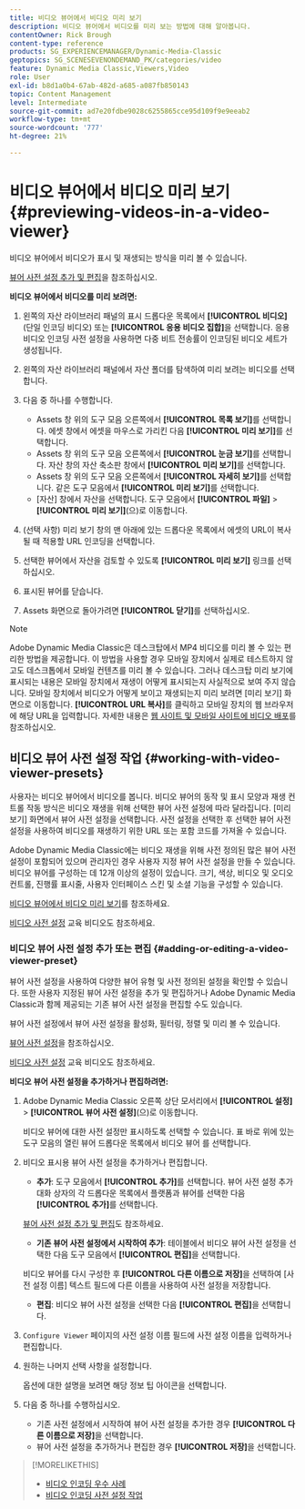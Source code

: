 ```yaml
---
title: 비디오 뷰어에서 비디오 미리 보기
description: 비디오 뷰어에서 비디오를 미리 보는 방법에 대해 알아봅니다.
contentOwner: Rick Brough
content-type: reference
products: SG_EXPERIENCEMANAGER/Dynamic-Media-Classic
geptopics: SG_SCENESEVENONDEMAND_PK/categories/video
feature: Dynamic Media Classic,Viewers,Video
role: User
exl-id: b8d1a0b4-67ab-482d-a685-a087fb850143
topic: Content Management
level: Intermediate
source-git-commit: ad7e20fdbe9028c6255865cce95d109f9e9eeab2
workflow-type: tm+mt
source-wordcount: '777'
ht-degree: 21%

---
```


# 비디오 뷰어에서 비디오 미리 보기{#previewing-videos-in-a-video-viewer}

비디오 뷰어에서 비디오가 표시 및 재생되는 방식을 미리 볼 수 있습니다.

[뷰어 사전 설정 추가 및 편집](application-setup.md#adding_and_editing_viewer_presets)을 참조하십시오.

**비디오 뷰어에서 비디오를 미리 보려면:**

1. 왼쪽의 자산 라이브러리 패널의 표시 드롭다운 목록에서 **[!UICONTROL 비디오]**(단일 인코딩 비디오) 또는 **[!UICONTROL 응용 비디오 집합]**&#x200B;을 선택합니다. 응용 비디오 인코딩 사전 설정을 사용하면 다중 비트 전송률이 인코딩된 비디오 세트가 생성됩니다.
1. 왼쪽의 자산 라이브러리 패널에서 자산 폴더를 탐색하여 미리 보려는 비디오를 선택합니다.
1. 다음 중 하나를 수행합니다.

   * Assets 창 위의 도구 모음 오른쪽에서 **[!UICONTROL 목록 보기]**&#x200B;를 선택합니다. 에셋 창에서 에셋을 마우스로 가리킨 다음 **[!UICONTROL 미리 보기]**&#x200B;를 선택합니다.
   * Assets 창 위의 도구 모음 오른쪽에서 **[!UICONTROL 눈금 보기]**&#x200B;를 선택합니다. 자산 창의 자산 축소판 창에서 **[!UICONTROL 미리 보기]**&#x200B;를 선택합니다.
   * Assets 창 위의 도구 모음 오른쪽에서 **[!UICONTROL 자세히 보기]**&#x200B;를 선택합니다. 같은 도구 모음에서 **[!UICONTROL 미리 보기]**&#x200B;를 선택합니다.
   * [자산] 창에서 자산을 선택합니다. 도구 모음에서 **[!UICONTROL 파일]** > **[!UICONTROL 미리 보기]**(으)로 이동합니다.

1. (선택 사항) 미리 보기 창의 맨 아래에 있는 드롭다운 목록에서 에셋의 URL이 복사될 때 적용할 URL 인코딩을 선택합니다.
1. 선택한 뷰어에서 자산을 검토할 수 있도록 **[!UICONTROL 미리 보기]** 링크를 선택하십시오.
1. 표시된 뷰어를 닫습니다.
1. Assets 화면으로 돌아가려면 **[!UICONTROL 닫기]**&#x200B;를 선택하십시오.

>[!NOTE]
>
>Adobe Dynamic Media Classic은 데스크탑에서 MP4 비디오를 미리 볼 수 있는 편리한 방법을 제공합니다. 이 방법을 사용할 경우 모바일 장치에서 실제로 테스트하지 않고도 데스크톱에서 모바일 컨텐츠를 미리 볼 수 있습니다. 그러나 데스크탑 미리 보기에 표시되는 내용은 모바일 장치에서 재생이 어떻게 표시되는지 사실적으로 보여 주지 않습니다. 모바일 장치에서 비디오가 어떻게 보이고 재생되는지 미리 보려면 [미리 보기] 화면으로 이동합니다. **[!UICONTROL URL 복사]**&#x200B;를 클릭하고 모바일 장치의 웹 브라우저에 해당 URL을 입력합니다. 자세한 내용은 [웹 사이트 및 모바일 사이트에 비디오 배포](deploying-video-websites-mobile-sites.md#deploying_video_to_your_websites_and_mobile_sites)를 참조하십시오.

## 비디오 뷰어 사전 설정 작업 {#working-with-video-viewer-presets}

사용자는 비디오 뷰어에서 비디오를 봅니다. 비디오 뷰어의 동작 및 표시 모양과 재생 컨트롤 작동 방식은 비디오 재생을 위해 선택한 뷰어 사전 설정에 따라 달라집니다. [미리 보기] 화면에서 뷰어 사전 설정을 선택합니다. 사전 설정을 선택한 후 선택한 뷰어 사전 설정을 사용하여 비디오를 재생하기 위한 URL 또는 포함 코드를 가져올 수 있습니다.

Adobe Dynamic Media Classic에는 비디오 재생을 위해 사전 정의된 많은 뷰어 사전 설정이 포함되어 있으며 관리자인 경우 사용자 지정 뷰어 사전 설정을 만들 수 있습니다. 비디오 뷰어를 구성하는 데 12개 이상의 설정이 있습니다. 크기, 색상, 비디오 및 오디오 컨트롤, 진행률 표시줄, 사용자 인터페이스 스킨 및 소셜 기능을 구성할 수 있습니다.

[비디오 뷰어에서 비디오 미리 보기](previewing-videos-video-viewer.md#previewing_videos_in_a_video_viewer)를 참조하세요.

[비디오 사전 설정](https://s7d5.scene7.com/s7viewers/html5/VideoViewer.html?videoserverurl=https://s7d5.scene7.com/is/content/&amp;emailurl=https://s7d5.scene7.com/s7/emailFriend&amp;serverUrl=https://s7d5.scene7.com/is/image/&amp;config=Scene7SharedAssets/Universal_HTML5_Video&amp;contenturl=https://s7d5.scene7.com/skins/&amp;asset=S7tutorials/549_video-presets_converted%20renamed_Done-AVS) 교육 비디오도 참조하세요.

### 비디오 뷰어 사전 설정 추가 또는 편집 {#adding-or-editing-a-video-viewer-preset}

뷰어 사전 설정을 사용하여 다양한 뷰어 유형 및 사전 정의된 설정을 확인할 수 있습니다. 또한 사용자 지정된 뷰어 사전 설정을 추가 및 편집하거나 Adobe Dynamic Media Classic과 함께 제공되는 기존 뷰어 사전 설정을 편집할 수도 있습니다.

뷰어 사전 설정에서 뷰어 사전 설정을 활성화, 필터링, 정렬 및 미리 볼 수 있습니다.

[뷰어 사전 설정](application-setup.md#viewer_presets)을 참조하십시오.

[비디오 사전 설정](https://s7d5.scene7.com/s7viewers/html5/VideoViewer.html?videoserverurl=https://s7d5.scene7.com/is/content/&amp;emailurl=https://s7d5.scene7.com/s7/emailFriend&amp;serverUrl=https://s7d5.scene7.com/is/image/&amp;config=Scene7SharedAssets/Universal_HTML5_Video&amp;contenturl=https://s7d5.scene7.com/skins/&amp;asset=S7tutorials/549_video-presets_converted%20renamed_Done-AVS) 교육 비디오도 참조하세요.

**비디오 뷰어 사전 설정을 추가하거나 편집하려면:**

1. Adobe Dynamic Media Classic 오른쪽 상단 모서리에서 **[!UICONTROL 설정]** > **[!UICONTROL 뷰어 사전 설정]**(으)로 이동합니다.

   비디오 뷰어에 대한 사전 설정만 표시하도록 선택할 수 있습니다. 표 바로 위에 있는 도구 모음의 열린 뷰어 드롭다운 목록에서 비디오 뷰어 를 선택합니다.

1. 비디오 표시용 뷰어 사전 설정을 추가하거나 편집합니다.

   * **추가**: 도구 모음에서 **[!UICONTROL 추가]**&#x200B;를 선택합니다. 뷰어 사전 설정 추가 대화 상자의 각 드롭다운 목록에서 플랫폼과 뷰어를 선택한 다음 **[!UICONTROL 추가]**&#x200B;를 선택합니다.

   [뷰어 사전 설정 추가 및 편집](application-setup.md#adding_and_editing_viewer_presets)도 참조하세요.

   * **기존 뷰어 사전 설정에서 시작하여 추가**: 테이블에서 비디오 뷰어 사전 설정을 선택한 다음 도구 모음에서 **[!UICONTROL 편집]**&#x200B;을 선택합니다.

   비디오 뷰어를 다시 구성한 후 **[!UICONTROL 다른 이름으로 저장]**&#x200B;을 선택하여 [사전 설정 이름] 텍스트 필드에 다른 이름을 사용하여 사전 설정을 저장합니다.

   * **편집**: 비디오 뷰어 사전 설정을 선택한 다음 **[!UICONTROL 편집]**&#x200B;을 선택합니다.

1. `Configure Viewer` 페이지의 사전 설정 이름 필드에 사전 설정 이름을 입력하거나 편집합니다.
1. 원하는 나머지 선택 사항을 설정합니다.

   옵션에 대한 설명을 보려면 해당 정보 팁 아이콘을 선택합니다.

1. 다음 중 하나를 수행하십시오.

   * 기존 사전 설정에서 시작하여 뷰어 사전 설정을 추가한 경우 **[!UICONTROL 다른 이름으로 저장]**&#x200B;을 선택합니다.
   * 뷰어 사전 설정을 추가하거나 편집한 경우 **[!UICONTROL 저장]**&#x200B;을 선택합니다.

>[!MORELIKETHIS]
>
>* [비디오 인코딩 우수 사례](uploading-encoding-videos.md#best_practices_for_video_encoding)
>* [비디오 인코딩 사전 설정 작업](uploading-encoding-videos.md#working_with_video_encoding_presets)
